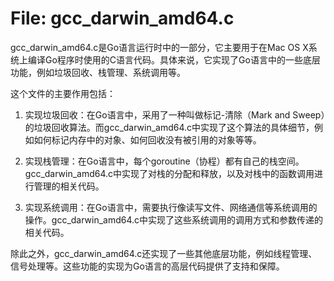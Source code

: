 # File: gcc_darwin_amd64.c

gcc_darwin_amd64.c是Go语言运行时中的一部分，它主要用于在Mac OS X系统上编译Go程序时使用的C语言代码。具体来说，它实现了Go语言中的一些底层功能，例如垃圾回收、栈管理、系统调用等。

这个文件的主要作用包括：

1. 实现垃圾回收：在Go语言中，采用了一种叫做标记-清除（Mark and Sweep）的垃圾回收算法。而gcc_darwin_amd64.c中实现了这个算法的具体细节，例如如何标记内存中的对象、如何回收没有被引用的对象等等。

2. 实现栈管理：在Go语言中，每个goroutine（协程）都有自己的栈空间。gcc_darwin_amd64.c中实现了对栈的分配和释放，以及对栈中的函数调用进行管理的相关代码。

3. 实现系统调用：在Go语言中，需要执行像读写文件、网络通信等系统调用的操作。gcc_darwin_amd64.c中实现了这些系统调用的调用方式和参数传递的相关代码。

除此之外，gcc_darwin_amd64.c还实现了一些其他底层功能，例如线程管理、信号处理等。这些功能的实现为Go语言的高层代码提供了支持和保障。

